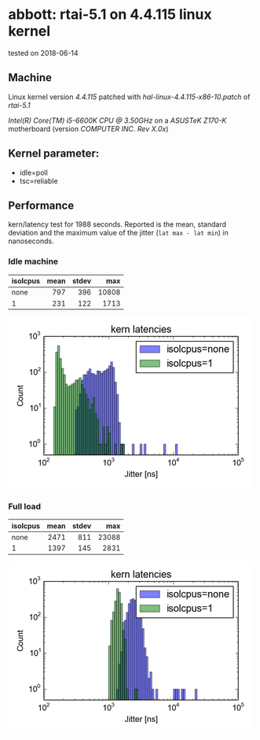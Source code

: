 # abbott: rtai-5.1 on 4.4.115 linux kernel

tested on 2018-06-14

## Machine

Linux kernel version *4.4.115* patched with *hal-linux-4.4.115-x86-10.patch* of *rtai-5.1*

*Intel(R) Core(TM) i5-6600K CPU @ 3.50GHz* on a *ASUSTeK Z170-K* motherboard (version *COMPUTER INC. Rev X.0x*)

## Kernel parameter:
* idle=poll
* tsc=reliable

## Performance

kern/latency test for 1988 seconds.
Reported is the mean, standard deviation and the maximum value of the jitter (`lat max - lat min`) in nanoseconds.

### Idle machine

| isolcpus | mean | stdev | max   |
|----------|------------:|------:|------:|
| none     |         797 |   396 | 10808 |
| 1        |         231 |   122 |  1713 |

![idle.png](idle.png)


### Full load

| isolcpus | mean | stdev | max   |
|----------|------------:|------:|------:|
| none     |        2471 |   811 | 23088 |
| 1        |        1397 |   145 |  2831 |

![full.png](full.png)


